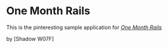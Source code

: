 # One Month Rails

This is the pinteresting sample application for
[*One Month Rails*](http://onemonthrails.com)

by [Shadow W07F]
